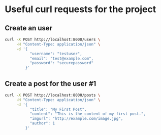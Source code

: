 # Useful curl requests for the project

## Create an user

```sh
curl -X POST http://localhost:8000/users \
     -H "Content-Type: application/json" \
     -d '{
           "username": "testuser",
           "email": "test@example.com",
           "password": "securepassword"
         }'
```

## Create a post for the user #1

```sh
curl -X POST http://localhost:8000/posts \
     -H "Content-Type: application/json" \
     -d '{
           "title": "My First Post",
           "content": "This is the content of my first post.",
           "imgurl": "http://example.com/image.jpg",
           "author": 1
         }'
```
